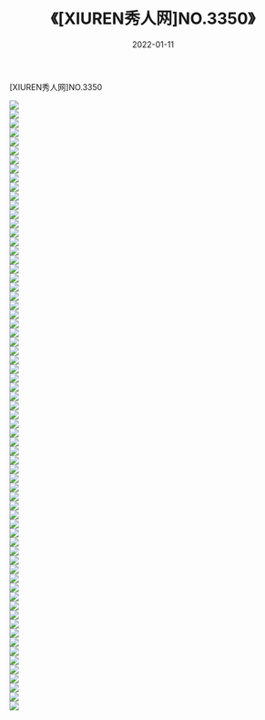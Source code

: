 ﻿---
layout: post
title:  《[XIUREN秀人网]NO.3350》
date:   2022-01-11
img: http://pic.660000.xyz/1:/秀人网/秀人网第04部分/[XIUREN秀人网]NO.3350/000.jpg
categories: [美女, 清纯, 唯美]
---

[XIUREN秀人网]NO.3350

 ![](http://pic.660000.xyz/1:/秀人网/秀人网第04部分/[XIUREN秀人网]NO.3350/001.jpg) <br>![](http://pic.660000.xyz/1:/秀人网/秀人网第04部分/[XIUREN秀人网]NO.3350/002.jpg) <br>![](http://pic.660000.xyz/1:/秀人网/秀人网第04部分/[XIUREN秀人网]NO.3350/003.jpg) <br>![](http://pic.660000.xyz/1:/秀人网/秀人网第04部分/[XIUREN秀人网]NO.3350/004.jpg) <br>![](http://pic.660000.xyz/1:/秀人网/秀人网第04部分/[XIUREN秀人网]NO.3350/005.jpg) <br>![](http://pic.660000.xyz/1:/秀人网/秀人网第04部分/[XIUREN秀人网]NO.3350/006.jpg) <br>![](http://pic.660000.xyz/1:/秀人网/秀人网第04部分/[XIUREN秀人网]NO.3350/007.jpg) <br>![](http://pic.660000.xyz/1:/秀人网/秀人网第04部分/[XIUREN秀人网]NO.3350/008.jpg) <br>![](http://pic.660000.xyz/1:/秀人网/秀人网第04部分/[XIUREN秀人网]NO.3350/009.jpg) <br>![](http://pic.660000.xyz/1:/秀人网/秀人网第04部分/[XIUREN秀人网]NO.3350/010.jpg) <br>![](http://pic.660000.xyz/1:/秀人网/秀人网第04部分/[XIUREN秀人网]NO.3350/011.jpg) <br>![](http://pic.660000.xyz/1:/秀人网/秀人网第04部分/[XIUREN秀人网]NO.3350/012.jpg) <br>![](http://pic.660000.xyz/1:/秀人网/秀人网第04部分/[XIUREN秀人网]NO.3350/013.jpg) <br>![](http://pic.660000.xyz/1:/秀人网/秀人网第04部分/[XIUREN秀人网]NO.3350/014.jpg) <br>![](http://pic.660000.xyz/1:/秀人网/秀人网第04部分/[XIUREN秀人网]NO.3350/015.jpg) <br>![](http://pic.660000.xyz/1:/秀人网/秀人网第04部分/[XIUREN秀人网]NO.3350/016.jpg) <br>![](http://pic.660000.xyz/1:/秀人网/秀人网第04部分/[XIUREN秀人网]NO.3350/017.jpg) <br>![](http://pic.660000.xyz/1:/秀人网/秀人网第04部分/[XIUREN秀人网]NO.3350/018.jpg) <br>![](http://pic.660000.xyz/1:/秀人网/秀人网第04部分/[XIUREN秀人网]NO.3350/019.jpg) <br>![](http://pic.660000.xyz/1:/秀人网/秀人网第04部分/[XIUREN秀人网]NO.3350/020.jpg) <br>![](http://pic.660000.xyz/1:/秀人网/秀人网第04部分/[XIUREN秀人网]NO.3350/021.jpg) <br>![](http://pic.660000.xyz/1:/秀人网/秀人网第04部分/[XIUREN秀人网]NO.3350/022.jpg) <br>![](http://pic.660000.xyz/1:/秀人网/秀人网第04部分/[XIUREN秀人网]NO.3350/023.jpg) <br>![](http://pic.660000.xyz/1:/秀人网/秀人网第04部分/[XIUREN秀人网]NO.3350/024.jpg) <br>![](http://pic.660000.xyz/1:/秀人网/秀人网第04部分/[XIUREN秀人网]NO.3350/025.jpg) <br>![](http://pic.660000.xyz/1:/秀人网/秀人网第04部分/[XIUREN秀人网]NO.3350/026.jpg) <br>![](http://pic.660000.xyz/1:/秀人网/秀人网第04部分/[XIUREN秀人网]NO.3350/027.jpg) <br>![](http://pic.660000.xyz/1:/秀人网/秀人网第04部分/[XIUREN秀人网]NO.3350/028.jpg) <br>![](http://pic.660000.xyz/1:/秀人网/秀人网第04部分/[XIUREN秀人网]NO.3350/029.jpg) <br>![](http://pic.660000.xyz/1:/秀人网/秀人网第04部分/[XIUREN秀人网]NO.3350/030.jpg) <br>![](http://pic.660000.xyz/1:/秀人网/秀人网第04部分/[XIUREN秀人网]NO.3350/031.jpg) <br>![](http://pic.660000.xyz/1:/秀人网/秀人网第04部分/[XIUREN秀人网]NO.3350/032.jpg) <br>![](http://pic.660000.xyz/1:/秀人网/秀人网第04部分/[XIUREN秀人网]NO.3350/033.jpg) <br>![](http://pic.660000.xyz/1:/秀人网/秀人网第04部分/[XIUREN秀人网]NO.3350/034.jpg) <br>![](http://pic.660000.xyz/1:/秀人网/秀人网第04部分/[XIUREN秀人网]NO.3350/035.jpg) <br>![](http://pic.660000.xyz/1:/秀人网/秀人网第04部分/[XIUREN秀人网]NO.3350/036.jpg) <br>![](http://pic.660000.xyz/1:/秀人网/秀人网第04部分/[XIUREN秀人网]NO.3350/037.jpg) <br>![](http://pic.660000.xyz/1:/秀人网/秀人网第04部分/[XIUREN秀人网]NO.3350/038.jpg) <br>![](http://pic.660000.xyz/1:/秀人网/秀人网第04部分/[XIUREN秀人网]NO.3350/039.jpg) <br>![](http://pic.660000.xyz/1:/秀人网/秀人网第04部分/[XIUREN秀人网]NO.3350/040.jpg) <br>![](http://pic.660000.xyz/1:/秀人网/秀人网第04部分/[XIUREN秀人网]NO.3350/041.jpg) <br>![](http://pic.660000.xyz/1:/秀人网/秀人网第04部分/[XIUREN秀人网]NO.3350/042.jpg) <br>![](http://pic.660000.xyz/1:/秀人网/秀人网第04部分/[XIUREN秀人网]NO.3350/043.jpg) <br>![](http://pic.660000.xyz/1:/秀人网/秀人网第04部分/[XIUREN秀人网]NO.3350/044.jpg) <br>![](http://pic.660000.xyz/1:/秀人网/秀人网第04部分/[XIUREN秀人网]NO.3350/045.jpg) <br>![](http://pic.660000.xyz/1:/秀人网/秀人网第04部分/[XIUREN秀人网]NO.3350/046.jpg) <br>![](http://pic.660000.xyz/1:/秀人网/秀人网第04部分/[XIUREN秀人网]NO.3350/047.jpg) <br>![](http://pic.660000.xyz/1:/秀人网/秀人网第04部分/[XIUREN秀人网]NO.3350/048.jpg) <br>![](http://pic.660000.xyz/1:/秀人网/秀人网第04部分/[XIUREN秀人网]NO.3350/049.jpg) <br>![](http://pic.660000.xyz/1:/秀人网/秀人网第04部分/[XIUREN秀人网]NO.3350/050.jpg) <br>![](http://pic.660000.xyz/1:/秀人网/秀人网第04部分/[XIUREN秀人网]NO.3350/051.jpg) <br>![](http://pic.660000.xyz/1:/秀人网/秀人网第04部分/[XIUREN秀人网]NO.3350/052.jpg) <br>![](http://pic.660000.xyz/1:/秀人网/秀人网第04部分/[XIUREN秀人网]NO.3350/053.jpg) <br>![](http://pic.660000.xyz/1:/秀人网/秀人网第04部分/[XIUREN秀人网]NO.3350/054.jpg) <br>![](http://pic.660000.xyz/1:/秀人网/秀人网第04部分/[XIUREN秀人网]NO.3350/055.jpg) <br>![](http://pic.660000.xyz/1:/秀人网/秀人网第04部分/[XIUREN秀人网]NO.3350/056.jpg) <br>![](http://pic.660000.xyz/1:/秀人网/秀人网第04部分/[XIUREN秀人网]NO.3350/057.jpg) <br>![](http://pic.660000.xyz/1:/秀人网/秀人网第04部分/[XIUREN秀人网]NO.3350/058.jpg) <br>![](http://pic.660000.xyz/1:/秀人网/秀人网第04部分/[XIUREN秀人网]NO.3350/059.jpg) <br>![](http://pic.660000.xyz/1:/秀人网/秀人网第04部分/[XIUREN秀人网]NO.3350/060.jpg) <br>![](http://pic.660000.xyz/1:/秀人网/秀人网第04部分/[XIUREN秀人网]NO.3350/061.jpg) <br>![](http://pic.660000.xyz/1:/秀人网/秀人网第04部分/[XIUREN秀人网]NO.3350/062.jpg) <br>![](http://pic.660000.xyz/1:/秀人网/秀人网第04部分/[XIUREN秀人网]NO.3350/063.jpg) <br>![](http://pic.660000.xyz/1:/秀人网/秀人网第04部分/[XIUREN秀人网]NO.3350/064.jpg) <br>![](http://pic.660000.xyz/1:/秀人网/秀人网第04部分/[XIUREN秀人网]NO.3350/065.jpg) <br>![](http://pic.660000.xyz/1:/秀人网/秀人网第04部分/[XIUREN秀人网]NO.3350/066.jpg) <br>![](http://pic.660000.xyz/1:/秀人网/秀人网第04部分/[XIUREN秀人网]NO.3350/067.jpg) <br>
